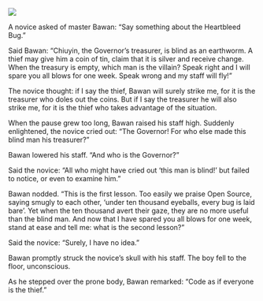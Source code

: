 ![](/pages/case-140/heartbleed.jpg)

A novice asked of master Bawan: “Say something about the Heartbleed Bug.”

Said Bawan: “Chiuyin, the Governor’s treasurer, is blind as an earthworm.  A thief may give him a coin of tin, claim that it is silver and receive change.  When the treasury is empty, which man is the villain? Speak right and I will spare you all blows for one week. Speak wrong and my staff will fly!”

The novice thought: if I say the thief, Bawan will surely strike me, for it is the treasurer who doles out the coins.  But if I say the treasurer he will also strike me, for it is the thief who takes advantage of the situation.

When the pause grew too long, Bawan raised his staff high. Suddenly enlightened, the novice cried out: “The Governor! For who else made this blind man his treasurer?”

Bawan lowered his staff. “And who is the Governor?”

Said the novice: “All who might have cried out ‘this man is blind!’ but failed to notice, or even to examine him.”

Bawan nodded.  “This is the first lesson.  Too easily we praise Open Source, saying smugly to each other, ‘under ten thousand eyeballs, every bug is laid bare’.  Yet when the ten thousand avert their gaze, they are no more useful than the blind man.  And now that I have spared you all blows for one week, stand at ease and tell me: what is the second lesson?”

Said the novice: “Surely, I have no idea.”

Bawan promptly struck the novice’s skull with his staff. The boy fell to the floor, unconscious.

As he stepped over the prone body, Bawan remarked: “Code as if everyone is the thief.” 
